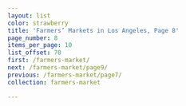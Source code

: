 ```yaml
---
layout: list
color: strawberry
title: 'Farmers’ Markets in Los Angeles, Page 8'
page_number: 8
items_per_page: 10
list_offset: 70
first: /farmers-market/
next: /farmers-market/page9/
previous: /farmers-market/page7/
collection: farmers-market

---
```

